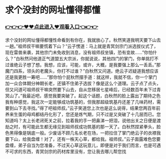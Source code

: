 # 求个没封的网址懂得都懂
### <a href="https://github.com/bnhyd/fgty/issues/1">👉👉👉♥♥点此进入♥观看入口👈👉👉</a>
求个没封的网址懂得都懂性命看到有你在，我就放心了。秋然笑道我明天要下山去一趟。”祖师叔干嘛要慌着下山？”云子愣道：马上就是青冥剑宗门派选拔仪式了，现在雷兽来袭，其他宗门未免收到消息，没有祖师叔坐镇，恐有变故……”你怕什么？”白秋然问他道正气道盟五大宗派，你就说说，其他四门的掌门，你单挑打不过谁绝云子想了想。我想，应该，可能，或许，大概，是我要强上那么一丢丢。”那魔门四系，领头的老魔头，你打不过谁？”白秋然又问道。绝云子迟疑道我想应该还是我更胜一筹吧……”那你怕个屁秋然摆手道：就这样，我就不信，你一个掌门加一众合体期分神期长老，还镇不住弟子选拔？像是这么个道理。云子点了点头，但又问道可祖师叔干嘛突然要下山去，自从您移居七星峰后，已经数百年未下过青冥山了。”我最近吧，感觉我要突破了。起这个话题，白秋然的脸上露出了期待之色我有种感觉，我这次一定能够成功筑基的，但我那超级筑基丹还差了几味药材，需要到山下去寻找。”得了吧祖师叔。”云子笑道您上次也是这么说得，结果您两百年前养来生蛋的母鸡都结丹化形了，您还是炼气期，只不过是又突破了十几层而已。您知道吗？太上长老闭死关之前，拉着我的手一把鼻涕一把泪，说他出关之日便是渡劫之时，有可能此生都无缘见到祖师叔成功筑基的那一天了。白秋然捏紧拳头，脸色黑得像是锅底一般。少废话不顾几名长老在场，一把拉住了掌门绝云子的衣襟我要下山，给我盘缠！对了，还有一株天心草，都给我。祖师叔。”云子面露难色您要盘缠，弟子自当为您准备，不过天心草这玩意儿，即便是对于我们而言，也是可遇不可求的东西，青冥剑宗的药材库里没有，您让我去哪儿帮您找
